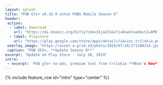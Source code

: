 ```yaml
---
layout: splash
title: "PUB Gfx+ v0.16.9 untuk PUBG Mobile Season 8"
header:
 action:
  - label: Download
    url: "https://mi.knoacc.org/bitly?cde=31jaZZs&st1=Download&st2=APK"
  - label: Playstore
    url: "https://play.google.com/store/apps/details?id=inc.trilokia.pubgfxtool"
 overlay_image: "https://asset-a.grid.id/photo/2019/07/16/271288314.jpg"
 caption: "PUB GFX+, **Update Season 8**"
excerpt: "Update on Play Store : July 16, 2019"
intro:
 - excerpt: 'PUB gfx+ no-ads, premium tool from trilokia **What's New**: Safest GFX Tool on Google Play is now compatible with newer game update' 
---
```

{% include feature_row id="intro" type="center" %}
